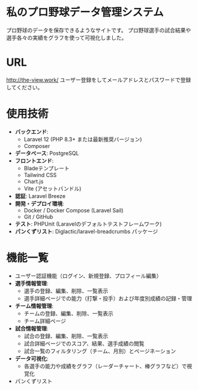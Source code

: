 # 私のプロ野球データ管理システム

プロ野球のデータを保存できるようなサイトです。
プロ野球選手の試合結果や選手各々の実績をグラフを使って可視化しました。

# URL
http://the-view.work/
ユーザー登録をしてメールアドレスとパスワードで登録してください。

# 使用技術
- **バックエンド**:
  - Laravel 12 (PHP 8.3+ または最新推奨バージョン)
  - Composer
- **データベース**: PostgreSQL
- **フロントエンド**:
  - Bladeテンプレート
  - Tailwind CSS
  - Chart.js
  - Vite (アセットバンドル)
- **認証**: Laravel Breeze
- **開発・デプロイ環境**:
  - Docker / Docker Compose (Laravel Sail)
  - Git / GitHub
- **テスト**: PHPUnit (Laravelのデフォルトテストフレームワーク)
- **パンくずリスト**: Diglactic/laravel-breadcrumbs パッケージ

# 機能一覧
- ユーザー認証機能（ログイン、新規登録、プロフィール編集）
- **選手情報管理**:
  - 選手の登録、編集、削除、一覧表示
  - 選手詳細ページでの能力（打撃・投手）および年度別成績の記録・管理
- **チーム情報管理**:
  - チームの登録、編集、削除、一覧表示
  - チーム詳細ページ
- **試合情報管理**:
  - 試合の登録、編集、削除、一覧表示
  - 試合詳細ページでのスコア、結果、選手成績の閲覧
  - 試合一覧のフィルタリング（チーム、月別）とページネーション
- **データ可視化**:
  - 各選手の能力や成績をグラフ（レーダーチャート、棒グラフなど）で視覚化
- パンくずリスト